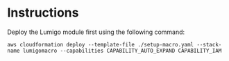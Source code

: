 # Instructions

Deploy the Lumigo module first using the following command:

```script
aws cloudformation deploy --template-file ./setup-macro.yaml --stack-name lumigomacro --capabilities CAPABILITY_AUTO_EXPAND CAPABILITY_IAM
```

